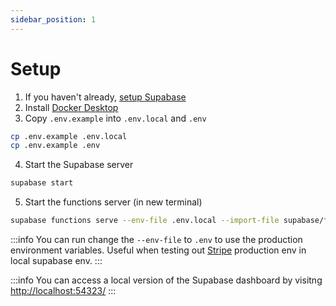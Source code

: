 ```yaml
---
sidebar_position: 1
---
```

# Setup

1. If you haven't already, [setup Supabase](README.md)
2. Install [Docker Desktop](https://docs.docker.com/desktop)
3. Copy `.env.example` into `.env.local` and `.env`

```bash
cp .env.example .env.local
cp .env.example .env
```

4. Start the Supabase server

```bash
supabase start
```

5. Start the functions server (in new terminal)

```bash
supabase functions serve --env-file .env.local --import-file supabase/functions/deno.json
```

:::info
You can run change the `--env-file` to `.env` to use the production environment variables. Useful when testing out [Stripe](../../stripe/README.md) production env in local supabase env.
:::

:::info
You can access a local version of the Supabase dashboard by visitng [http://localhost:54323/](http://localhost:54323/)
:::